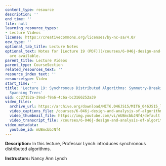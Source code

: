 ```yaml
---
content_type: resource
description: ''
end_time: ''
file: null
learning_resource_types:
- Lecture Videos
license: https://creativecommons.org/licenses/by-nc-sa/4.0/
ocw_type: ''
optional_tab_title: Lecture Notes
optional_text: Notes for [Lecture 19 (PDF)](/courses/6-046j-design-and-analysis-of-algorithms-spring-2015/resources/mit6_046js15_lec19)
  are available.
parent_title: Lecture Videos
parent_type: CourseSection
related_resources_text: ''
resource_index_text: ''
resourcetype: Video
start_time: ''
title: 'Lecture 19: Synchronous Distributed Algorithms: Symmetry-Breaking. Shortest-Paths
  Spanning Trees'
uid: cc27152a-39ad-f9a6-4c6a-bc3166252a39
video_files:
  archive_url: https://archive.org/download/MIT6.046JS15/MIT6_046JS15_lec19_300k.mp4
  video_captions_file: /courses/6-046j-design-and-analysis-of-algorithms-spring-2015/e9878959e223527380cbc1415bdf908a_mUBmcbbJNf4.vtt
  video_thumbnail_file: https://img.youtube.com/vi/mUBmcbbJNf4/default.jpg
  video_transcript_file: /courses/6-046j-design-and-analysis-of-algorithms-spring-2015/836cf86687c635e3566e26ab3c852f70_mUBmcbbJNf4.pdf
video_metadata:
  youtube_id: mUBmcbbJNf4
---
```


**Description:** In this lecture, Professor Lynch introduces synchronous distributed algorithms.

**Instructors:** Nancy Ann Lynch

